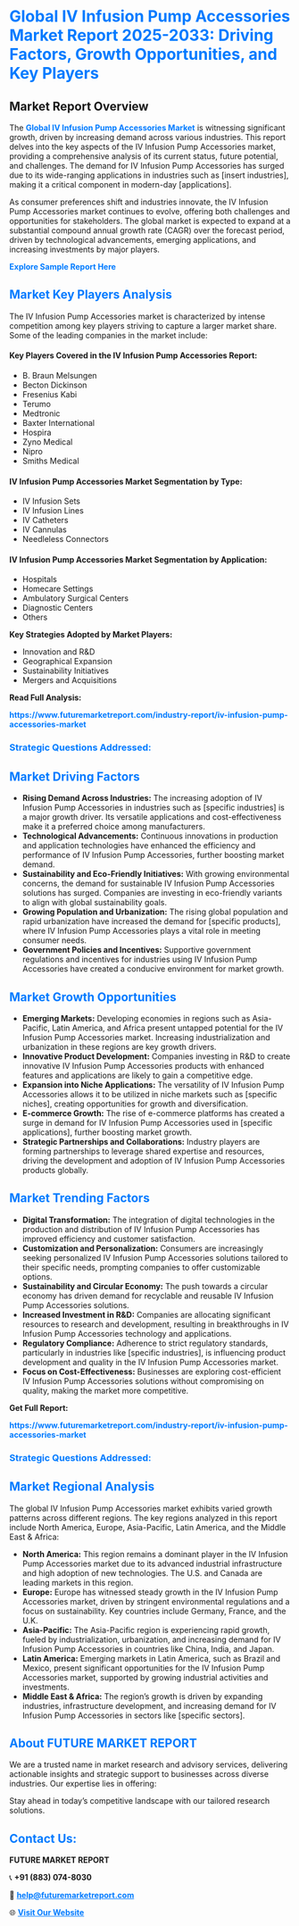 <h1 style="color: #007BFF;">Global IV Infusion Pump Accessories Market Report 2025-2033: Driving Factors, Growth Opportunities, and Key Players</h1>

<section id="overview">
<h2>Market Report Overview</h2>
<p>The <a href="https://www.futuremarketreport.com/industry-report/iv-infusion-pump-accessories-market" style="color: #007BFF; text-decoration: none;"><strong>Global IV Infusion Pump Accessories Market</strong></a> is witnessing significant growth, driven by increasing demand across various industries. This report delves into the key aspects of the IV Infusion Pump Accessories market, providing a comprehensive analysis of its current status, future potential, and challenges. The demand for IV Infusion Pump Accessories has surged due to its wide-ranging applications in industries such as [insert industries], making it a critical component in modern-day [applications].</p>
<p>As consumer preferences shift and industries innovate, the IV Infusion Pump Accessories market continues to evolve, offering both challenges and opportunities for stakeholders. The global market is expected to expand at a substantial compound annual growth rate (CAGR) over the forecast period, driven by technological advancements, emerging applications, and increasing investments by major players.</p>
</section>

<section id="overview">
<p><a href="https://www.futuremarketreport.com/request-sample/reportId=46633" style="color: #007BFF; text-decoration: none;"><strong>Explore Sample Report Here</strong></a></p>
</section>

<section id="key-players">
<h2 style="color: #007BFF;">Market Key Players Analysis</h2>
<p>The IV Infusion Pump Accessories market is characterized by intense competition among key players striving to capture a larger market share. Some of the leading companies in the market include:</p>
<h4>Key Players Covered in the IV Infusion Pump Accessories Report:</h4>
<ul><li>B. Braun Melsungen</li><li>Becton Dickinson</li><li>Fresenius Kabi</li><li>Terumo</li><li>Medtronic</li><li>Baxter International</li><li>Hospira</li><li>Zyno Medical</li><li>Nipro</li><li>Smiths Medical</li></ul>
<h4>IV Infusion Pump Accessories Market Segmentation by Type:</h4>
<ul><li>IV Infusion Sets</li><li>IV Infusion Lines</li><li>IV Catheters</li><li>IV Cannulas</li><li>Needleless Connectors</li></ul>

<h4>IV Infusion Pump Accessories Market Segmentation by Application:</h4>
<ul><li>Hospitals</li><li>Homecare Settings</li><li>Ambulatory Surgical Centers</li><li>Diagnostic Centers</li><li>Others</li></ul>
<p><strong>Key Strategies Adopted by Market Players:</strong></p>
<ul>
<li>Innovation and R&D</li>
<li>Geographical Expansion</li>
<li>Sustainability Initiatives</li>
<li>Mergers and Acquisitions</li>
</ul>
</section>

<section>
<p><strong>Read Full Analysis: </strong></p><a href="https://www.futuremarketreport.com/industry-report/iv-infusion-pump-accessories-market" style="color: #007BFF; text-decoration: none;"><strong>https://www.futuremarketreport.com/industry-report/iv-infusion-pump-accessories-market</strong></a>
<h3 style="color: #007BFF;">Strategic Questions Addressed:</h3>
</section>

<section id="driving-factors">
<h2 style="color: #007BFF;">Market Driving Factors</h2>
<ul>
<li><strong>Rising Demand Across Industries:</strong> The increasing adoption of IV Infusion Pump Accessories in industries such as [specific industries] is a major growth driver. Its versatile applications and cost-effectiveness make it a preferred choice among manufacturers.</li>
<li><strong>Technological Advancements:</strong> Continuous innovations in production and application technologies have enhanced the efficiency and performance of IV Infusion Pump Accessories, further boosting market demand.</li>
<li><strong>Sustainability and Eco-Friendly Initiatives:</strong> With growing environmental concerns, the demand for sustainable IV Infusion Pump Accessories solutions has surged. Companies are investing in eco-friendly variants to align with global sustainability goals.</li>
<li><strong>Growing Population and Urbanization:</strong> The rising global population and rapid urbanization have increased the demand for [specific products], where IV Infusion Pump Accessories plays a vital role in meeting consumer needs.</li>
<li><strong>Government Policies and Incentives:</strong> Supportive government regulations and incentives for industries using IV Infusion Pump Accessories have created a conducive environment for market growth.</li>
</ul>
</section>

<section id="growth-opportunities">
<h2 style="color: #007BFF;">Market Growth Opportunities</h2>
<ul>
<li><strong>Emerging Markets:</strong> Developing economies in regions such as Asia-Pacific, Latin America, and Africa present untapped potential for the IV Infusion Pump Accessories market. Increasing industrialization and urbanization in these regions are key growth drivers.</li>
<li><strong>Innovative Product Development:</strong> Companies investing in R&D to create innovative IV Infusion Pump Accessories products with enhanced features and applications are likely to gain a competitive edge.</li>
<li><strong>Expansion into Niche Applications:</strong> The versatility of IV Infusion Pump Accessories allows it to be utilized in niche markets such as [specific niches], creating opportunities for growth and diversification.</li>
<li><strong>E-commerce Growth:</strong> The rise of e-commerce platforms has created a surge in demand for IV Infusion Pump Accessories used in [specific applications], further boosting market growth.</li>
<li><strong>Strategic Partnerships and Collaborations:</strong> Industry players are forming partnerships to leverage shared expertise and resources, driving the development and adoption of IV Infusion Pump Accessories products globally.</li>
</ul>
</section>

<section id="trending-factors">
<h2 style="color: #007BFF;">Market Trending Factors</h2>
<ul>
<li><strong>Digital Transformation:</strong> The integration of digital technologies in the production and distribution of IV Infusion Pump Accessories has improved efficiency and customer satisfaction.</li>
<li><strong>Customization and Personalization:</strong> Consumers are increasingly seeking personalized IV Infusion Pump Accessories solutions tailored to their specific needs, prompting companies to offer customizable options.</li>
<li><strong>Sustainability and Circular Economy:</strong> The push towards a circular economy has driven demand for recyclable and reusable IV Infusion Pump Accessories solutions.</li>
<li><strong>Increased Investment in R&D:</strong> Companies are allocating significant resources to research and development, resulting in breakthroughs in IV Infusion Pump Accessories technology and applications.</li>
<li><strong>Regulatory Compliance:</strong> Adherence to strict regulatory standards, particularly in industries like [specific industries], is influencing product development and quality in the IV Infusion Pump Accessories market.</li>
<li><strong>Focus on Cost-Effectiveness:</strong> Businesses are exploring cost-efficient IV Infusion Pump Accessories solutions without compromising on quality, making the market more competitive.</li>
</ul>
</section>

<section>
<p><strong>Get Full Report: </strong></p><a href="https://www.futuremarketreport.com/industry-report/iv-infusion-pump-accessories-market" style="color: #007BFF; text-decoration: none;"><strong>https://www.futuremarketreport.com/industry-report/iv-infusion-pump-accessories-market</strong></a>
<h3 style="color: #007BFF;">Strategic Questions Addressed:</h3>
</section>


<section id="regional-analysis">
<h2 style="color: #007BFF;">Market Regional Analysis</h2>
<p>The global IV Infusion Pump Accessories market exhibits varied growth patterns across different regions. The key regions analyzed in this report include North America, Europe, Asia-Pacific, Latin America, and the Middle East & Africa:</p>
<ul>
<li><strong>North America:</strong> This region remains a dominant player in the IV Infusion Pump Accessories market due to its advanced industrial infrastructure and high adoption of new technologies. The U.S. and Canada are leading markets in this region.</li>
<li><strong>Europe:</strong> Europe has witnessed steady growth in the IV Infusion Pump Accessories market, driven by stringent environmental regulations and a focus on sustainability. Key countries include Germany, France, and the U.K.</li>
<li><strong>Asia-Pacific:</strong> The Asia-Pacific region is experiencing rapid growth, fueled by industrialization, urbanization, and increasing demand for IV Infusion Pump Accessories in countries like China, India, and Japan.</li>
<li><strong>Latin America:</strong> Emerging markets in Latin America, such as Brazil and Mexico, present significant opportunities for the IV Infusion Pump Accessories market, supported by growing industrial activities and investments.</li>
<li><strong>Middle East & Africa:</strong> The region’s growth is driven by expanding industries, infrastructure development, and increasing demand for IV Infusion Pump Accessories in sectors like [specific sectors].</li>
</ul>
</section>

<footer>
<h2 style="color: #007BFF;">About FUTURE MARKET REPORT</h2>
<p>We are a trusted name in market research and advisory services, delivering actionable insights and strategic support to businesses across diverse industries. Our expertise lies in offering:</p>

<p>Stay ahead in today’s competitive landscape with our tailored research solutions.</p>

<h2 style="color: #007BFF;">Contact Us:</h2>
<p><strong>FUTURE MARKET REPORT</strong></p>
<p>📞 <strong>+91 (883) 074-8030</strong></p>
<p>📧 <strong><a href="mailto:help@futuremarketreport.com" style="color: #007BFF;">help@futuremarketreport.com</a></strong></p>
<p>🌐 <strong><a href="https://www.futuremarketreport.com/" style="color: #007BFF;">Visit Our Website</a></strong></p>
</footer>